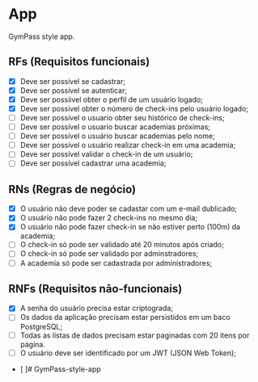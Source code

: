 # App

GymPass style app.

## RFs (Requisitos funcionais)

- [x] Deve ser possível se cadastrar;
- [x] Deve ser possível se autenticar;
- [x] Deve ser possiivel obter o perfil de um usuário logado;
- [x] Deve ser possivel obter o número de check-ins pelo usuário logado;
- [ ] Deve ser possivel o usuario obter seu histórico de check-ins;
- [ ] Deve ser possível o usuario buscar academias próximas;
- [ ] Deve ser possível o usuário buscar academias pelo nome;
- [ ] Deve ser possível o usuário realizar check-in em uma academia;
- [ ] Deve ser possível validar o check-in de um usuário;
- [ ] Deve ser possível cadastrar uma academia;

## RNs (Regras de negócio)

- [x] O usuário não deve poder se cadastar com um e-mail dublicado;
- [x] O usuário não pode fazer 2 check-ins no mesmo dia;
- [x] O usuário não pode fazer check-in se não estiver perto (100m) da academia;
- [ ] O check-in só pode ser validado até 20 minutos após criado;
- [ ] O check-in só pode ser validado por adminstradores;
- [ ] A academia só pode ser cadastrada por administradores;

## RNFs (Requisitos nāo-funcionais)

- [x] A senha do usuário precisa estar criptograda;
- [ ] Os dados da aplicação precisam estar persistidos em um baco PostgreSQL;
- [ ] Todas as listas de dados precisam estar paginadas com 20 itens por página.
- [ ] O usuário deve ser identificado por um JWT (JSON Web Token);
- [ ]# GymPass-style-app
